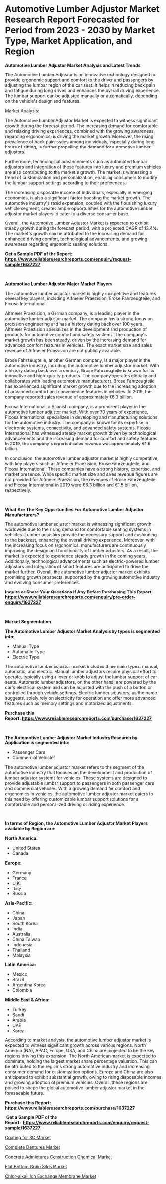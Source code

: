 <p><h1>Automotive Lumber Adjustor Market Research Report Forecasted for Period from 2023 -  2030 by Market Type, Market Application, and Region</h1></p><p><strong>Automotive Lumber Adjustor Market Analysis and Latest Trends</strong></p>
<p><p>The Automotive Lumber Adjustor is an innovative technology designed to provide ergonomic support and comfort to the driver and passengers by adjusting the lumbar region of the car seat. It helps in reducing back pain and fatigue during long drives and enhances the overall driving experience. The lumbar support can be adjusted manually or automatically, depending on the vehicle's design and features.</p><p>Market Analysis:</p><p>The Automotive Lumber Adjustor Market is expected to witness significant growth during the forecast period. The increasing demand for comfortable and relaxing driving experiences, combined with the growing awareness regarding ergonomics, is driving the market growth. Moreover, the rising prevalence of back pain issues among individuals, especially during long hours of sitting, is further propelling the demand for automotive lumber adjustors.</p><p>Furthermore, technological advancements such as automated lumbar adjustors and integration of these features into luxury and premium vehicles are also contributing to the market's growth. The market is witnessing a trend of customization and personalization, enabling consumers to modify the lumbar support settings according to their preferences.</p><p>The increasing disposable income of individuals, especially in emerging economies, is also a significant factor boosting the market growth. The automotive industry's rapid expansion, coupled with the flourishing luxury vehicle segment, creates ample opportunities for the automotive lumber adjustor market players to cater to a diverse consumer base.</p><p>Overall, the Automotive Lumber Adjustor Market is expected to exhibit steady growth during the forecast period, with a projected CAGR of 13.4%. The market's growth can be attributed to the increasing demand for enhanced driving comfort, technological advancements, and growing awareness regarding ergonomic seating solutions.</p></p>
<p><strong>Get a Sample PDF of the Report:&nbsp; <a href="https://www.reliableresearchreports.com/enquiry/request-sample/1637227">https://www.reliableresearchreports.com/enquiry/request-sample/1637227</a></strong></p>
<p>&nbsp;</p>
<p><strong>Automotive Lumber Adjustor Major Market Players</strong></p>
<p><p>The automotive lumber adjustor market is highly competitive and features several key players, including Alfmeier Praezision, Brose Fahrzeugteile, and Ficosa International.</p><p>Alfmeier Praezision, a German company, is a leading player in the automotive lumber adjustor market. The company has a strong focus on precision engineering and has a history dating back over 100 years. Alfmeier Praezision specializes in the development and production of products for automotive comfort and safety systems. The company's market growth has been steady, driven by the increasing demand for advanced comfort features in vehicles. The exact market size and sales revenue of Alfmeier Praezision are not publicly available.</p><p>Brose Fahrzeugteile, another German company, is a major player in the automotive industry, including the automotive lumber adjustor market. With a history dating back over a century, Brose Fahrzeugteile is known for its innovative and high-quality products. The company operates globally and collaborates with leading automotive manufacturers. Brose Fahrzeugteile has experienced significant market growth due to the increasing adoption of advanced comfort and convenience features in vehicles. In 2019, the company reported sales revenue of approximately €6.3 billion.</p><p>Ficosa International, a Spanish company, is a prominent player in the automotive lumber adjustor market. With over 70 years of experience, Ficosa International specializes in developing and manufacturing solutions for the automotive industry. The company is known for its expertise in electronic systems, connectivity, and advanced safety systems. Ficosa International has witnessed steady market growth driven by technological advancements and the increasing demand for comfort and safety features. In 2019, the company's reported sales revenue was approximately €1.5 billion.</p><p>In conclusion, the automotive lumber adjustor market is highly competitive, with key players such as Alfmeier Praezision, Brose Fahrzeugteile, and Ficosa International. These companies have a strong history, expertise, and market presence. While specific market size and sales revenue figures are not provided for Alfmeier Praezision, the revenues of Brose Fahrzeugteile and Ficosa International in 2019 were €6.3 billion and €1.5 billion, respectively.</p></p>
<p>&nbsp;</p>
<p><strong>What Are The Key Opportunities For Automotive Lumber Adjustor Manufacturers?</strong></p>
<p><p>The automotive lumber adjustor market is witnessing significant growth worldwide due to the rising demand for comfortable seating systems in vehicles. Lumber adjustors provide the necessary support and cushioning to the backrest, enhancing the overall driving experience. Moreover, with the increasing focus on ergonomics, manufacturers are continuously improving the design and functionality of lumber adjustors. As a result, the market is expected to experience steady growth in the coming years. Additionally, technological advancements such as electric-powered lumber adjustors and integration of smart features are anticipated to drive the market further. Overall, the automotive lumber adjustor market exhibits promising growth prospects, supported by the growing automotive industry and evolving consumer preferences.</p></p>
<p><strong>Inquire or Share Your Questions If Any Before Purchasing This Report: <a href="https://www.reliableresearchreports.com/enquiry/pre-order-enquiry/1637227">https://www.reliableresearchreports.com/enquiry/pre-order-enquiry/1637227</a></strong></p>
<p>&nbsp;</p>
<p><strong>Market Segmentation</strong></p>
<p><strong>The Automotive Lumber Adjustor Market Analysis by types is segmented into:</strong></p>
<p><ul><li>Manual Type</li><li>Automatic Type</li><li>Electric Type</li></ul></p>
<p><p>The automotive lumber adjustor market includes three main types: manual, automatic, and electric. Manual lumber adjustors require physical effort to operate, typically using a lever or knob to adjust the lumbar support of car seats. Automatic lumber adjustors, on the other hand, are powered by the car's electrical system and can be adjusted with the push of a button or controlled through vehicle settings. Electric lumber adjustors, as the name suggests, solely rely on electricity for operation and offer more advanced features such as memory settings and motorized adjustments.</p></p>
<p><strong>Purchase this Report:&nbsp;<a href="https://www.reliableresearchreports.com/purchase/1637227">https://www.reliableresearchreports.com/purchase/1637227</a></strong></p>
<p>&nbsp;</p>
<p><strong>The Automotive Lumber Adjustor Market Industry Research by Application is segmented into:</strong></p>
<p><ul><li>Passenger Cars</li><li>Commercial Vehicles</li></ul></p>
<p><p>The automotive lumber adjustor market refers to the segment of the automotive industry that focuses on the development and production of lumber adjustor systems for vehicles. These systems are designed to provide adjustable lumbar support to passengers in both passenger cars and commercial vehicles. With a growing demand for comfort and ergonomics in vehicles, the automotive lumber adjustor market caters to this need by offering customizable lumbar support solutions for a comfortable and personalized driving or riding experience.</p></p>
<p>&nbsp;</p>
<p><strong>In terms of Region, the Automotive Lumber Adjustor Market Players available by Region are:</strong></p>
<p>
    <p> <strong> North America: </strong>
        <ul>
            <li>United States</li>
            <li>Canada</li>
        </ul>
        </p> 
    <p> <strong> Europe: </strong>
        <ul>
            <li>Germany</li>
            <li>France</li>
            <li>U.K.</li>
            <li>Italy</li>
            <li>Russia</li>
        </ul>
        </p> 
    <p> <strong> Asia-Pacific: </strong>
        <ul>
            <li>China</li>
            <li>Japan</li>
            <li>South Korea</li>
            <li>India</li>
            <li>Australia</li>
            <li>China Taiwan</li>
            <li>Indonesia</li>
            <li>Thailand</li>
            <li>Malaysia</li>
        </ul>
        </p> 
    <p> <strong> Latin America: </strong>
        <ul>
            <li>Mexico</li>
            <li>Brazil</li>
            <li>Argentina Korea</li>
            <li>Colombia</li>
        </ul>
        </p> 
    <p> <strong> Middle East & Africa: </strong>
        <ul>
            <li>Turkey</li>
            <li>Saudi</li>
            <li>Arabia</li>
            <li>UAE</li>
            <li>Korea</li>
        </ul>
    </p>
    </p>
<p><p>According to market analysis, the automotive lumber adjustor market is expected to witness significant growth across various regions. North America (NA), APAC, Europe, USA, and China are projected to be the key regions driving this expansion. The North American market is expected to dominate, holding the largest market share percentage valuation. This can be attributed to the region's strong automotive industry and increasing consumer demand for customization options. Europe and China are also anticipated to exhibit substantial growth, owing to rising disposable incomes and growing adoption of premium vehicles. Overall, these regions are poised to shape the global automotive lumber adjustor market in the foreseeable future.</p></p>
<p><strong>Purchase this Report: <a href="https://www.reliableresearchreports.com/purchase/1637227">https://www.reliableresearchreports.com/purchase/1637227</a></strong></p>
<p>&nbsp;<strong>Get a Sample PDF of the Report:&nbsp;&nbsp;<a href="https://www.reliableresearchreports.com/enquiry/request-sample/1637227">https://www.reliableresearchreports.com/enquiry/request-sample/1637227</a></strong></p>
<p><strong></strong></p>
<p><p><a href="https://www.linkedin.com/pulse/coating-3c-market-research-report-unlocks-analysis-financial-ztise/">Coating for 3C Market</a></p><p><a href="https://medium.com/@deniseharvey70/complete-dentures-market-size-cagr-trends-2024-2030-afce6dfab8bb">Complete Dentures Market</a></p><p><a href="https://www.linkedin.com/pulse/concrete-admixtures-construction-chemical-market-research-otaxe/">Concrete Admixtures Construction Chemical Market</a></p><p><a href="https://medium.com/@clock.fund.arm/flat-bottom-grain-silos-market-size-growth-forecast-2023-2030-0b55cca3b530">Flat Bottom Grain Silos Market</a></p><p><a href="https://www.linkedin.com/pulse/chlor-alkali-ion-exchange-membrane-market-size-2023-2030-torwe/">Chlor-alkali Ion Exchange Membrane Market</a></p></p>